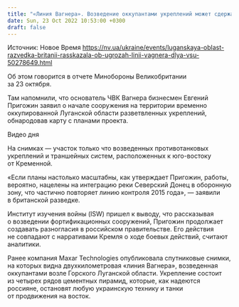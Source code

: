 ```yaml
---
title: "«Линия Вагнера». Возведение оккупантами укреплений может сдержать быстрое продвижение ВСУ в Луганской области — британская разведка"
date: Sun, 23 Oct 2022 10:53:00 +0300
draft: false
---
```

Источник: Новое Время https://nv.ua/ukraine/events/luganskaya-oblast-razvedka-britanii-rasskazala-ob-ugrozah-linii-vagnera-dlya-vsu-50278649.html


Об этом говорится в отчете Минобороны Великобритании за 23 октября.

Там напомнили, что основатель ЧВК Вагнера бизнесмен Евгений Пригожин заявил о начале сооружения на территории временно оккупированной Луганской области разветвленных укреплений, обнародовав карту с планами проекта.

 Видео дня   

На снимках — участок только что возведенных противотанковых укреплений и траншейных систем, расположенных к юго-востоку от Кременной.

«Если планы настолько масштабны, как утверждает Пригожин, работы, вероятно, нацелены на интеграцию реки Северский Донец в оборонную зону, что частично повторяет линию контроля 2015 года», — заявили в британской разведке.

Институт изучения войны (ISW) пришел к выводу, что рассказывая о возведении фортификационных сооружений, Пригожин продолжает создавать разногласия в российском правительстве. Его действия не совпадают с нарративами Кремля о ходе боевых действий, считают аналитики.

 Ранее компания Maxar Technologies опубликовала спутниковые снимки, на которых видна двухкилометровая «линия Вагнера», возведенная оккупантами возле Горского Луганской области. Укрепление состоит из четырех рядов цементных пирамид, которые, как надеются россияне, остановят любую украинскую технику и танки от продвижения на восток.
